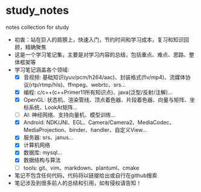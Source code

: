 # study_notes
notes collection for study  
* 初衷：站在巨人的肩膀上，快速入门，节约时间和学习成本，复习和知识回顾，精确聚焦  
* 这是一个学习笔记集，主要是对学习内容的总结，包括重点、难点、思路、整体框架等  
* 学习笔记涵盖各个领域:  
  * [x] 音视频: 基础知识(yuv/pcm/h264/aac)、封装格式(flv/mp4)、流媒体协议(rtp/rtmp/hls)、ffmpeg、webrtc、srs...  
  * [x] 编程: c/c++(c++Primer11所有知识点)、java(泛型/反射/注解)...   
  * [x] OpenGL: 状态机、渲染管线、顶点着色器、片段着色器、向量与矩阵、坐标系统、LookAt矩阵...  
  * [ ] AI: 神经网络、支持向量机、模型训练...  
  * [x] Android: NDK/JNI、EGL、Camera/Camera2、MediaCodec、MediaProjection、binder、handler、自定义View...  
  * [x] 服务器: srs、janus...  
  * [x] 计算机网络
  * [x] 数据库: mysql...
  * [x] 数据结构与算法
  * [ ] tools: git、vim、markdown、plantuml、cmake
* 笔记不包含任何代码，代码将以链接给出或自行在github搜索  
* 笔记涉及到很多前人的总结和引用，如有侵权请告知！  
